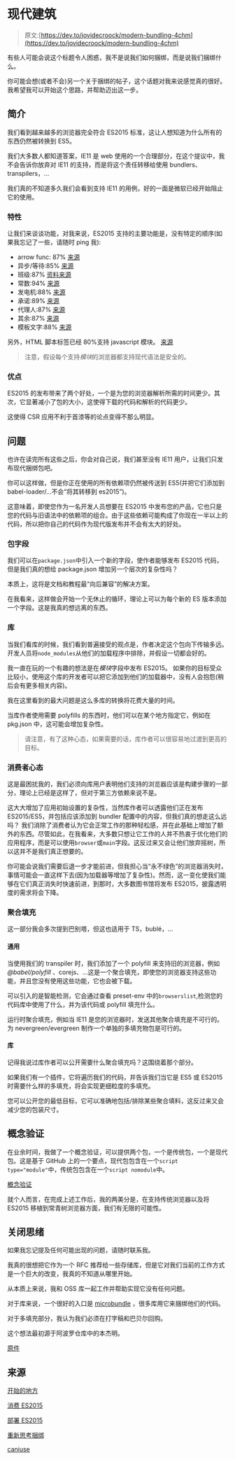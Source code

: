 # 现代建筑

> 原文:[https://dev.to/jovidecroock/modern-bundling-4chm](https://dev.to/jovidecroock/modern-bundling-4chm)

有些人可能会说这个标题令人困惑，我不是说我们如何捆绑，而是说我们捆绑什么。

你可能会想(或者不会)另一个关于捆绑的帖子，这个话题对我来说感觉真的很好。我希望我可以开始这个思路，并帮助迈出这一步。

## [](#introduction)简介

我们看到越来越多的浏览器完全符合 ES2015 标准，这让人想知道为什么所有的东西仍然被转换到 ES5。

我们大多数人都知道答案，IE11 是 web 使用的一个合理部分，在这个提议中，我不会告诉你放弃对 IE11 的支持，而是将这个责任转移给使用 bundlers、transpilers，...

我们真的不知道多久我们会看到支持 IE11 的用例，好的一面是微软已经开始阻止它的使用。

### [](#features)特性

让我们来谈谈功能，对我来说，ES2015 支持的主要功能是，没有特定的顺序(如果我忘记了一些，请随时 ping 我):

*   arrow func: 87% [来源](https://caniuse.com/#feat=arrow-functions)
*   异步/等待:85% [来源](https://caniuse.com/#feat=async-functions)
*   班级:87% [资料来源](https://caniuse.com/#feat=es6-class)
*   常数:94% [来源](https://caniuse.com/#feat=const)
*   发电机:88% [来源](https://caniuse.com/#feat=es6-generators)
*   承诺:89% [来源](https://caniuse.com/#feat=promises)
*   代理人:87% [来源](https://caniuse.com/#feat=proxy)
*   其余:87% [来源](https://caniuse.com/#feat=rest-parameters)
*   模板文字:88% [来源](https://caniuse.com/#feat=template-literals)

另外，HTML 脚本标签已经 80%支持 javascript 模块。
[来源](https://caniuse.com/#feat=es6-module)

> 注意，假设每个支持*模块*的浏览器都支持现代语法是安全的。

### [](#advantages)优点

ES2015 的发布带来了两个好处，一个是为您的浏览器解析所需的时间更少。其次，它显著减小了包的大小，这使得下载的代码和解析的代码更少。

这使得 CSR 应用不利于首漆等的论点变得不那么明显。

## [](#problem)问题

也许在读完所有这些之后，你会对自己说，我们甚至没有 IE11 用户，让我们只发布现代捆绑包吧。

你可以这样做，但是你正在使用的所有依赖项仍然被传送到 ES5(并把它们添加到 babel-loader/...不会“将其转移到 es2015”)。

这意味着，即使您作为一名开发人员想要在 ES2015 中发布您的产品，它也只是您的代码与旧语法中的依赖项的组合。由于这些依赖可能构成了你现在一半以上的代码，所以把你自己的代码作为现代版发布并不会有太大的好处。

### [](#package-fields)包字段

我们可以在`package.json`中引入一个新的字段，使作者能够发布 ES2015 代码，但是我们真的想给 package.json 增加另一个层次的复杂性吗？

本质上，这将是文档和教程最“向后兼容”的解决方案。

在我看来，这样做会开始一个无休止的循环，理论上可以为每个新的 ES 版本添加一个字段。这是我真的想远离的东西。

### [](#libraries)库

当我们看库的时候，我们看到普遍接受的观点是，作者决定这个包向下传输多远。
开发人员将`node_modules`从他们的加载程序中排除，并假设一切都会好的。

我一直在玩的一个有趣的想法是在*模块*字段中发布 ES2015。
如果你的目标受众比较小，使用这个库的开发者可以把它添加到他们的加载器中，没有人会抱怨(稍后会有更多相关内容)。

我在这里看到的最大问题是这么多库的转换将花费大量的时间。

当库作者使用需要 polyfills 的东西时，他们可以在某个地方指定它，例如在 pkg.json 中，这可能会增加复杂性。

> 请注意，有了这种心态，如果需要的话，库作者可以很容易地过渡到更高的目标。

### [](#consumer-mindset)消费者心态

这是最困扰我的，我们必须向库用户表明他们支持的浏览器应该是构建步骤的一部分，理论上已经是这样了，但对于第三方依赖来说不是。

这大大增加了应用初始设置的复杂性，当然库作者可以透露他们正在发布 ES2015/ES5，并包括应该添加到 bundler 配置中的内容，但我们真的想走这么远吗？
我们消除了消费者认为它会正常工作的那种轻松感，并在此基础上增加了额外的东西。尽管如此，在我看来，大多数只想让它工作的人并不热衷于优化他们的应用程序，而是可以使用`browser`或`main`字段。这反过来又会让他们放弃摇树，所以这并不是我们真正想要的。

你可能会说我们需要后退一步才能前进，但我担心当“永不绿色”的浏览器消失时，事情可能会一直这样下去(因为加载器等增加了复杂性)。然而，这一变化使我们能够在它们真正消失时快速前进，到那时，大多数图书馆将发布 ES2015，披露透明度的需求将会下降。

### [](#polyfilling)聚合填充

这一部分我会多次提到巴别塔，但这也适用于 TS，bublé，...

#### [](#general)通用

当使用我们的 transpiler 时，我们添加了一个 polyfill 来支持旧的浏览器，例如
*@babel/polyfill* 、corejs、...这是一个聚合填充，即使您的浏览器支持这些功能，并且您没有使用这些功能，它也会被下载。

可以引入的是智能检测，它会通过查看 preset-env 中的`browserslist`,检测您的代码库中使用了什么，并为该代码或 polyfill 填充什么。

运行时聚合填充，例如当 IE11 是您的浏览器时，发送其他聚合填充是不可行的。为 nevergreen/evergreen 制作一个单独的多填充物包是可行的。

#### [](#libraries)库

记得我说过库作者可以公开需要什么聚合填充吗？这围绕着那个部分。

如果我们有一个插件，它将遍历我们的代码，并告诉我们当它是 ES5 或 ES2015 时需要什么样的多填充，将会实现更细粒度的多填充。

您可以公开您的最低目标，它可以准确地包括/排除某些聚合填料，这反过来又会减少您的包装尺寸。

## [](#poc)概念验证

在业余时间，我做了一个概念验证，可以提供两个包，一个是传统包，一个是现代包。这是基于 GitHub 上的一个要点，现代包包含在一个`script type="module"`中，传统包包含在一个`script nomodule`中。

[概念验证](https://www.github.com/jovidecroock/POC-ModulerLegacyBuild)

就个人而言，在完成上述工作后，我的两美分是，在支持传统浏览器以及将 ES2015 移植到常青树浏览器方面，我们有无限的可能性。

## [](#closing-thoughts)关闭思绪

如果我忘记提及任何可能出现的问题，请随时联系我。

我真的很想把它作为一个 RFC 推荐给一些存储库，但是它对我们当前的工作方式是一个巨大的改变，我真的不知道从哪里开始。

从本质上来说，我和 OSS 库一起工作并帮助实现它没有任何问题。

对于库来说，一个很好的入口是 [microbundle](https://www.github.com/developit/microbundle) ，很多库用它来捆绑他们的代码。

对于多填充部分，我认为我们必须在打字稿和巴贝尔回购。

这个想法最初源于阿波罗仓库中的本杰明。

[原件](https://www.jovidecroock.com/webdev/modern/)

## [](#sources)来源

[开始的地方](https://github.com/developit/microbundle/issues/304)

[消费 ES2015](https://babeljs.io/blog/2018/06/26/on-consuming-and-publishing-es2015+-packages)

[部署 ES2015](https://philipwalton.com/articles/deploying-es2015-code-in-production-today/)

[重新思考捆绑](https://www.contentful.com/blog/2017/04/04/es6-modules-support-lands-in-browsers-is-it-time-to-rethink-bundling/)

[caniuse](https://caniuse.com/)